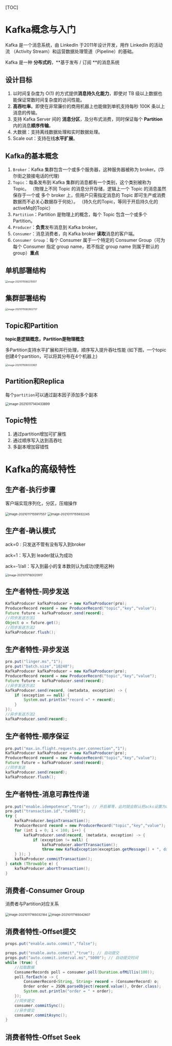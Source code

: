 [TOC]



# Kafka概念与入门

Kafka 是一个消息系统，由 LinkedIn 于2011年设计开发，用作 LinkedIn 的活动流 （Activity Stream）和运营数据处理管道（Pipeline）的基础。 

Kafka 是一种 **分布式的**，**基于发布 / 订阅 **的消息系统

## 设计目标

1. 以时间复杂度为 O(1) 的方式提供**消息持久化能力**，即使对 TB 级以上数据也能保证常数时间复杂度的访问性能。 
2. **高吞吐率**。即使在非常廉价的商用机器上也能做到单机支持每秒 100K 条以上消息的传输。 
3. 支持 Kafka Server 间的 **消息分区**，及分布式消费，同时保证每个 **Partition** 内的消息**顺序传输**。 
4. 大数据：支持离线数据处理和实时数据处理。 
5. Scale out：支持在线**水平扩展**。



## Kafka的基本概念

1. `Broker`：Kafka 集群包含一个或多个服务器，这种服务器被称为 broker。(华尔街之狼接电话的代理)
2. `Topic`：每条发布到 Kafka 集群的消息都有一个类别，这个类别被称为 Topic。 （物理上不同 Topic 的消息分开存储，逻辑上一个 Topic 的消息虽然保存于一个或 多个 broker 上，但用户只需指定消息的 Topic 即可生产或消费数据而不必关心数据存于何处）。 （持久化的Topic，等同于开启持久化的activeMq的Topic）
3. `Partition`：Partition 是物理上的概念，每个 Topic 包含一个或多个 Partition。
4. `Producer`：**负责**发布消息到 Kafka broker。 
5. `Consumer`：消息消费者，向 Kafka broker **读取**消息的客户端。 
6. `Consumer Group`：每个 Consumer 属于一个特定的 Consumer Group（可为每个 Consumer 指定 group name，若不指定 group name 则属于默认的 group）**重点**



## 单机部署结构

<img src="pic/image-20210115082215507.png" alt="image-20210115082215507" style="zoom:50%;" />



## 集群部署结构

<img src="pic/image-20210115082602737.png" alt="image-20210115082602737" style="zoom:50%;" />

## Topic和Partition

**topic是逻辑概念，Partition是物理概念**

 多Partition支持水平扩展和并行处理，顺序写入提升吞吐性能 (如下图，一个topic创建4个partition，可以将其分布在4个机器上)

<img src="pic/image-20210115083333921.png" alt="image-20210115083333921" style="zoom:50%;" />



## Partition和Replica

 每个`partition`可以通过副本因子添加多个副本

<img src="pic/image-20210117140433899.png" alt="image-20210117140433899" style="zoom:70%;" />

## Topic特性 

1. 通过partition增加可扩展性 
2. 通过顺序写入达到高吞吐 
3. 多副本增加容错性

# Kafka的高级特性



## 生产者-执行步骤

客户端实现序列化，分区，压缩操作

<img src="pic/image-20210117155917557.png" alt="image-20210117155917557" style="zoom:67%;" />

<img src="pic/image-20210117155932245.png" alt="image-20210117155932245" style="zoom:67%;" />



## 生产者-确认模式

ack=0 : 只发送不管有没有写入到broker 

ack=1：写入到 leader就认为成功 

ack=-1/all：写入到最小的复本数则认为成功(使用这种)

<img src="pic/image-20210117160020917.png" alt="image-20210117160020917" style="zoom:60%;" />



## 生产者特性-同步发送

```java
KafkaProducer kafkaProducer = new KafkaProducer(pro);
ProducerRecord record = new ProducerRecord("topic","key","value");
Future future = kafkaProducer.send(record);
//同步发送方法1
Object o = future.get();
//同步发送方法2
kafkaProducer.flush();
```



## 生产者特性-异步发送

```java
pro.put("linger.ms","1");
pro.put("batch.size","10240");
KafkaProducer kafkaProducer = new KafkaProducer(pro);
ProducerRecord record = new ProducerRecord("topic","key","value");
Future future = kafkaProducer.send(record);
//异步发送方法1
kafkaProducer.send(record, (metadata, exception) -> {
	if (exception == null) {
        System.out.println("record =" + record);
    }
});
//异步发送方法2
kafkaProducer.send(record);
```



## 生产者特性-顺序保证



```java
pro.put("max.in.flight.requests.per.connection","1");
KafkaProducer kafkaProducer = new KafkaProducer(pro);
ProducerRecord record = new ProducerRecord("topic","key","value");
Future future = kafkaProducer.send(record);
//同步发送
kafkaProducer.send(record);
kafkaProducer.flush();
```





## 生产者特性-消息可靠性传递

```java
pro.put("enable.idempotence","true"); // 开启幂等，此时就会默认把acks设置为all
pro.put("transaction.id","tx0001");
try {
	kafkaProducer.beginTransaction();
	ProducerRecord record = new ProducerRecord("topic","key","value");
	for (int i = 0; i < 100; i++) {
		kafkaProducer.send(record, (metadata, exception) -> {
			if (exception != null) {
				kafkaProducer.abortTransaction();
				throw new KafkaException(exception.getMessage() + ", data: " + record);
	} }); }
	kafkaProducer.commitTransaction();
} catch (Throwable e) {
	kafkaProducer.abortTransaction();
}
```



## 消费者-Consumer Group

消费者与Partition对应关系

<img src="pic/image-20210117165032184.png" alt="image-20210117165032184" style="zoom:67%;" />

<img src="pic/image-20210117165042607.png" alt="image-20210117165042607" style="zoom:67%;" />

## 消费者特性-Offset提交

```java
props.put("enable.auto.commit","false");

props.put("enable.auto.commit","true"); // 自动提交
props.put("auto.commit.interval.ms","5000"); // 自动提交时间
while (true) {
	//拉取数据
	ConsumerRecords poll = consumer.poll(Duration.ofMillis(100));
	poll.forEach(o -> {
		ConsumerRecord<String, String> record = (ConsumerRecord) o;
		Order order = JSON.parseObject(record.value(), Order.class);
		System.out.println("order =	" + order);
	});
	//同步提交
	consumer.commitSync();
    //异步提交
    consumer.commitAsync();
}
```



## 消费者特性-Offset Seek